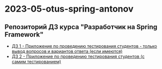 # 2023-05-otus-spring-antonov
## Репозиторий ДЗ курса "Разработчик на Spring Framework"
- [ДЗ 1 - Приложение по проведению тестирования студентов - только вывод вопросов и вариантов ответа (если имеются)](homework1/README.md)
- [ДЗ 2 - Приложение по проведению тестирования студентов (с самим тестированием)](homework2/README.md)